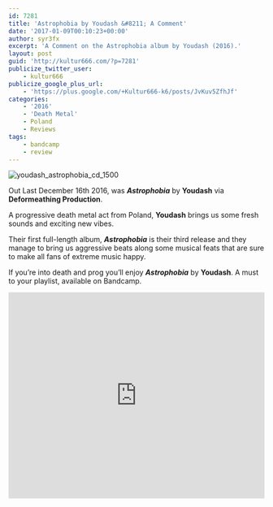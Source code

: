 ```yaml
---
id: 7281
title: 'Astrophobia by Youdash &#8211; A Comment'
date: '2017-01-09T00:10:23+00:00'
author: syr3fx
excerpt: 'A Comment on the Astrophobia album by Youdash (2016).'
layout: post
guid: 'http://kultur666.com/?p=7281'
publicize_twitter_user:
    - kultur666
publicize_google_plus_url:
    - 'https://plus.google.com/+Kultur666-k6/posts/JvKuv5ZfhJf'
categories:
    - '2016'
    - 'Death Metal'
    - Poland
    - Reviews
tags:
    - bandcamp
    - review
---
```


![youdash_astrophobia_cd_1500](http://localhost:8080/wp-content/uploads/2016/12/youdash_astrophobia_cd_1500.jpg)

Out Last December 16th 2016, was ***Astrophobia*** by **Youdash** via **Deformeathing Production**.

A progressive death metal act from Poland, **Youdash** brings us some fresh sounds and exciting new vibes.

Their first full-length album, ***Astrophobia*** is their third release and they manage to bring us aggressive beats along some musical feats that are sure to make all fans of extreme music happy.

If you’re into death and prog you’ll enjoy ***Astrophobia*** by **Youdash**. A must to your playlist, available on Bandcamp.

<iframe style="border: 0; width: 100%; height: 406px;" src="https://bandcamp.com/EmbeddedPlayer/album=1739133341/size=large/bgcol=333333/linkcol=e99708/tracklist=false/transparent=true/" seamless></iframe>